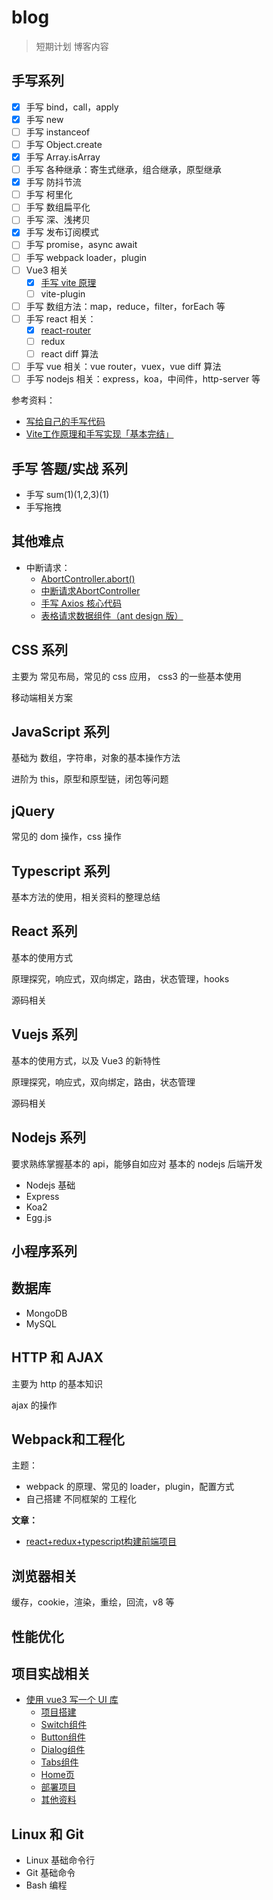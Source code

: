 # blog


> 短期计划 博客内容


## 手写系列

- [x] 手写 bind，call，apply
- [x] 手写 new
- [ ] 手写 instanceof
- [ ] 手写 Object.create
- [x] 手写 Array.isArray
- [ ] 手写 各种继承：寄生式继承，组合继承，原型继承
- [x] 手写 防抖节流
- [ ] 手写 柯里化
- [ ] 手写 数组扁平化
- [ ] 手写 深、浅拷贝
- [x] 手写 发布订阅模式
- [ ] 手写 promise，async await
- [ ] 手写 webpack loader，plugin
- [ ] Vue3 相关
  - [x] [手写 vite 原理](./kvite/README.md)
  - [ ] vite-plugin
- [ ] 手写 数组方法：map，reduce，filter，forEach 等
- [ ] 手写 react 相关：
  - [x] [react-router](./react-router-dom-nut/README.md)
  - [ ] redux
  - [ ] react diff 算法
- [ ] 手写 vue 相关：vue router，vuex，vue diff 算法
- [ ] 手写 nodejs 相关：express，koa，中间件，http-server 等

参考资料：

 - [写给自己的手写代码](https://juejin.cn/post/6924912691102351368)
 - [Vite工作原理和手写实现「基本完结」](https://www.bilibili.com/video/BV1dh411S7Vz)
## 手写 答题/实战 系列

- 手写 sum(1)(1,2,3)(1)
- 手写拖拽

## 其他难点

- 中断请求：
  - [AbortController.abort()](https://developer.mozilla.org/zh-CN/docs/Web/API/AbortController/abort)
  - [中断请求AbortController](https://www.jianshu.com/p/16335f161498)
  - [手写 Axios 核心代码](https://juejin.cn/post/6936877920304496677)
  - [表格请求数据组件（ant design 版）](https://juejin.cn/post/6934326406314737672)


## CSS 系列

主要为 常见布局，常见的 css 应用， css3 的一些基本使用

移动端相关方案

## JavaScript 系列

基础为 数组，字符串，对象的基本操作方法

进阶为 this，原型和原型链，闭包等问题

## jQuery

常见的 dom 操作，css 操作

## Typescript 系列

基本方法的使用，相关资料的整理总结


## React 系列

基本的使用方式

原理探究，响应式，双向绑定，路由，状态管理，hooks

源码相关

## Vuejs 系列

基本的使用方式，以及 Vue3 的新特性

原理探究，响应式，双向绑定，路由，状态管理

源码相关

## Nodejs 系列

要求熟练掌握基本的 api，能够自如应对 基本的 nodejs 后端开发

- Nodejs 基础
- Express
- Koa2
- Egg.js

## 小程序系列




## 数据库

- MongoDB
- MySQL

## HTTP 和 AJAX
主要为 http 的基本知识

ajax 的操作


## Webpack和工程化
主题： 

- webpack 的原理、常见的 loader，plugin，配置方式
- 自己搭建 不同框架的 工程化

**文章：**

- [react+redux+typescript构建前端项目](./webpack/react+redux+typescript构建前端项目.md)


## 浏览器相关

缓存，cookie，渲染，重绘，回流，v8 等


## 性能优化

## 项目实战相关

- [使用 vue3 写一个 UI 库](https://github.com/Jsmond2016/os-ui)
  - [项目搭建](./project-pratice/os-ui/00-Introduce.md)
  - [Switch组件](./project-pratice/os-ui/01-Switch.md)
  - [Button组件](./project-pratice/os-ui/02-Button.md)
  - [Dialog组件](./project-pratice/os-ui/03-Dialog.md)
  - [Tabs组件](./project-pratice/os-ui/04-Tabs.md)
  - [Home页](./project-pratice/os-ui/05-Home.md)
  - [部署项目](./project-pratice/os-ui/06-Deploy.md)
  - [其他资料](./project-pratice/os-ui/07-More-about-vue3.md)


## Linux 和 Git

- Linux 基础命令行
- Git 基础命令
- Bash 编程

